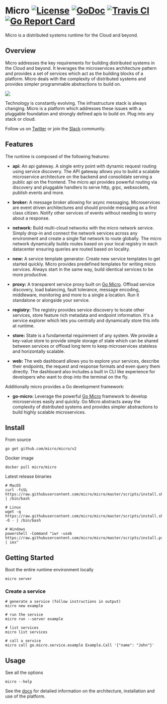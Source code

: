 # Micro [![License](https://img.shields.io/:license-apache-blue.svg)](https://opensource.org/licenses/Apache-2.0) [![GoDoc](https://godoc.org/github.com/micro/micro?status.svg)](https://godoc.org/github.com/micro/micro) [![Travis CI](https://travis-ci.org/micro/micro.svg?branch=master)](https://travis-ci.org/micro/micro) [![Go Report Card](https://goreportcard.com/badge/micro/micro)](https://goreportcard.com/report/github.com/micro/micro)

Micro is a distributed systems runtime for the Cloud and beyond.

## Overview

Micro addresses the key requirements for building distributed systems in the Cloud and beyond. It leverages the microservices
architecture pattern and provides a set of services which act as the building blocks of a platform. Micro deals
with the complexity of distributed systems and provides simpler programmable abstractions to build on.

<img src="https://micro.mu/images/runtime01.svg?load" />

Technology is constantly evolving. The infrastructure stack is always changing. Micro is a platform which
addresses these issues with a pluggable foundation and strongly defined apis to build on. Plug into any stack or cloud.

Follow us on [Twitter](https://twitter.com/microhq) or join the [Slack](https://micro.mu/slack) community.

## Features

The runtime is composed of the following features:

- **api:** An api gateway. A single entry point with dynamic request routing using service discovery. The API gateway allows you to build a scalable
microservice architecture on the backend and consolidate serving a public api on the frontend. The micro api provides powerful routing
via discovery and pluggable handlers to serve http, grpc, websockets, publish events and more.

- **broker:** A message broker allowing for async messaging. Microservices are event driven architectures and should provide messaging as a first
class citizen. Notify other services of events without needing to worry about a response.

- **network:** Build multi-cloud networks with the micro network service. Simply drop-in and connect the network services across any environment
and create a single flat network to route globally. The micro network dynamically builds routes based on your local registry in each datacenter
ensuring queries are routed based on locality.

- **new:** A service template generator. Create new service templates to get started quickly. Micro provides predefined templates for writing micro services.
Always start in the same way, build identical services to be more productive.

- **proxy:** A transparent service proxy built on [Go Micro](https://github.com/micro/go-micro). Offload service discovery, load balancing,
fault tolerance, message encoding, middleware, monitoring and more to a single a location. Run it standalone or alongside your service.

- **registry:** The registry provides service discovery to locate other services, store feature rich metadata and endpoint information. It's a
service explorer which lets you centrally and dynamically store this info at runtime.

- **store:** State is a fundamental requirement of any system. We provide a key-value store to provide simple storage of state which can be shared
between services or offload long term to keep microservices stateless and horizontally scalable.

- **web:** The web dashboard allows you to explore your services, describe their endpoints, the request and response formats and even
query them directly. The dashboard also includes a built in CLI like experience for developers who want to drop into the terminal on the fly.

Additionally micro provides a Go development framework:

- **go-micro:** Leverage the powerful [Go Micro](https://github.com/micro/go-micro) framework to develop microservices easily and quickly.
Go Micro abstracts away the complexity of distributed systems and provides simpler abstractions to build highly scalable microservices.

## Install

From source

```
go get github.com/micro/micro/v2
```

Docker image

```
docker pull micro/micro
```

Latest release binaries

```
# MacOS
curl -fsSL https://raw.githubusercontent.com/micro/micro/master/scripts/install.sh | /bin/bash

# Linux
wget -q  https://raw.githubusercontent.com/micro/micro/master/scripts/install.sh -O - | /bin/bash

# Windows
powershell -Command "iwr -useb https://raw.githubusercontent.com/micro/micro/master/scripts/install.ps1 | iex"
```

## Getting Started

Boot the entire runtime environment locally

```
micro server
```

### Create a service

```
# generate a service (follow instructions in output)
micro new example

# run the service
micro run --server example

# list services
micro list services

# call a service
micro call go.micro.service.example Example.Call '{"name": "John"}'
```

## Usage

See all the options

```
micro --help
```

See the [docs](https://micro.mu/docs/runtime.html) for detailed information on the architecture, installation and use of the platform.
